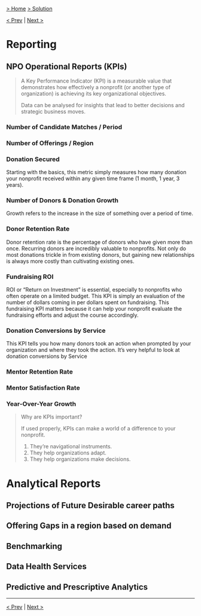 [> Home](../README.md)  [> Solution](README.md)

[< Prev](2.5.Roadmap.md)  |  [Next >](README.md)

# Reporting


## NPO Operational Reports (KPIs)

> A Key Performance Indicator (KPI) is a measurable value that demonstrates how effectively a nonprofit (or another type of organization) is achieving its key organizational objectives.
>
> Data can be analysed for insights that lead to better decisions and strategic business moves.

### Number of Candidate Matches / Period

### Number of Offerings / Region


### Donation Secured

Starting with the basics, this metric simply measures how many donation your nonprofit received within any given time frame (1 month, 1 year, 3 years).

### Number of Donors & Donation Growth

Growth refers to the increase in the size of something over a period of time.

### Donor Retention Rate
Donor retention rate is the percentage of donors who have given more than once. Recurring donors are incredibly valuable to nonprofits. Not only do most donations trickle in from existing donors, but gaining new relationships is always more costly than cultivating existing ones.

### Fundraising ROI
ROI or “Return on Investment” is essential, especially to nonprofits who often operate on a limited budget. This KPI is simply an evaluation of the number of dollars coming in per dollars spent on fundraising. This fundraising KPI matters because it can help your nonprofit evaluate the fundraising efforts and adjust the course accordingly.

### Donation Conversions by Service
This KPI tells you how many donors took an action when prompted by your organization and where they took the action. It’s very helpful to look at donation conversions by Service

### Mentor Retention Rate

### Mentor Satisfaction Rate

### Year-Over-Year Growth

> Why are KPIs important?
> 
> If used properly, KPIs can make a world of a difference to your nonprofit.
>
> 1. They’re navigational instruments.
> 2. They help organizations adapt.
> 3. They help organizations make decisions.


# Analytical Reports

## Projections of Future Desirable career paths

## Offering Gaps in a region based on demand

## Benchmarking

## Data Health Services

## Predictive and Prescriptive Analytics

---

[< Prev](2.5.Roadmap.md)  |  [Next >](README.md)
